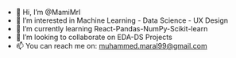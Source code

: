 - 👋 Hi, I’m @MamiMrl
- 👀 I’m interested in Machine Learning - Data Science - UX Design
- 🌱 I’m currently learning React-Pandas-NumPy-Scikit-learn
- 💞️ I’m looking to collaborate on EDA-DS Projects
- 📫 You can reach me on: muhammed.maral99@gmail.com
